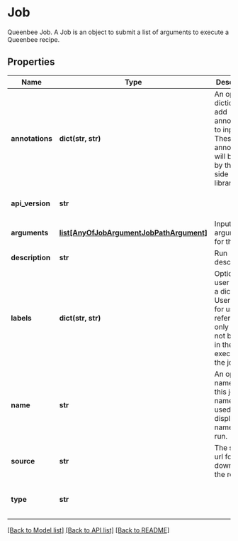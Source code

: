 # Job

Queenbee Job.  A Job is an object to submit a list of arguments to execute a Queenbee recipe.
## Properties
Name | Type | Description | Notes
------------ | ------------- | ------------- | -------------
**annotations** | **dict(str, str)** | An optional dictionary to add annotations to inputs. These annotations will be used by the client side libraries. | [optional] 
**api_version** | **str** |  | [optional] [default to 'v1beta1']
**arguments** | [**list[AnyOfJobArgumentJobPathArgument]**](AnyOfJobArgumentJobPathArgument.md) | Input arguments for this job. | [optional] 
**description** | **str** | Run description. | [optional] 
**labels** | **dict(str, str)** | Optional user data as a dictionary. User data is for user reference only and will not be used in the execution of the job. | [optional] 
**name** | **str** | An optional name for this job. This name will be used a the display name for the run. | [optional] 
**source** | **str** | The source url for downloading the recipe. | 
**type** | **str** |  | [optional] [readonly] [default to 'Job']

[[Back to Model list]](../README.md#documentation-for-models) [[Back to API list]](../README.md#documentation-for-api-endpoints) [[Back to README]](../README.md)


